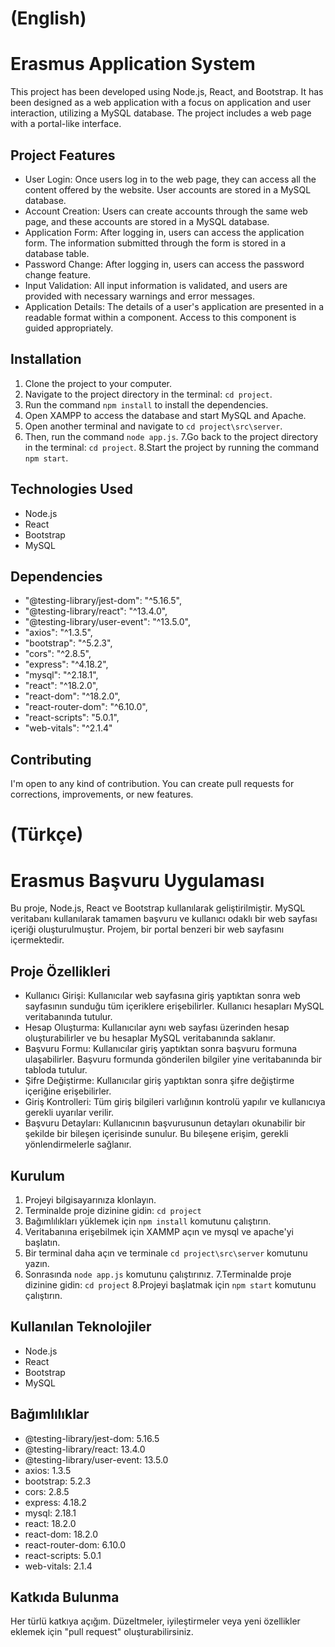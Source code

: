 # (English)
# Erasmus Application System

This project has been developed using Node.js, React, and Bootstrap. It has been designed as a web application with a focus on application and user interaction, utilizing a MySQL database. The project includes a web page with a portal-like interface.


## Project Features

- User Login: Once users log in to the web page, they can access all the content offered by the website. User accounts are stored in a MySQL database.
- Account Creation: Users can create accounts through the same web page, and these accounts are stored in a MySQL database.
- Application Form: After logging in, users can access the application form. The information submitted through the form is stored in a database table.
- Password Change: After logging in, users can access the password change feature.
- Input Validation: All input information is validated, and users are provided with necessary warnings and error messages.
- Application Details: The details of a user's application are presented in a readable format within a component. Access to this component is guided appropriately.


## Installation

1. Clone the project to your computer.
2. Navigate to the project directory in the terminal: `cd project`.
3. Run the command `npm install` to install the dependencies.
4. Open XAMPP to access the database and start MySQL and Apache.
5. Open another terminal and navigate to `cd project\src\server`.
6. Then, run the command `node app.js`.
7.Go back to the project directory in the terminal: `cd project`.
8.Start the project by running the command `npm start`.


## Technologies Used

- Node.js
- React
- Bootstrap
- MySQL

## Dependencies


- "@testing-library/jest-dom": "^5.16.5",
- "@testing-library/react": "^13.4.0",
- "@testing-library/user-event": "^13.5.0",
- "axios": "^1.3.5",
- "bootstrap": "^5.2.3",
- "cors": "^2.8.5",
- "express": "^4.18.2",
- "mysql": "^2.18.1",
- "react": "^18.2.0",
- "react-dom": "^18.2.0",
- "react-router-dom": "^6.10.0",
- "react-scripts": "5.0.1",
- "web-vitals": "^2.1.4"
 

## Contributing
I'm open to any kind of contribution. You can create pull requests for corrections, improvements, or new features.


# (Türkçe)
# Erasmus Başvuru Uygulaması

Bu proje, Node.js, React ve Bootstrap kullanılarak geliştirilmiştir. MySQL veritabanı kullanılarak tamamen başvuru ve kullanıcı odaklı bir web sayfası içeriği oluşturulmuştur. Projem, bir portal benzeri bir web sayfasını içermektedir.


## Proje Özellikleri

- Kullanıcı Girişi: Kullanıcılar web sayfasına giriş yaptıktan sonra web sayfasının sunduğu tüm içeriklere erişebilirler. Kullanıcı hesapları MySQL veritabanında tutulur.
- Hesap Oluşturma: Kullanıcılar aynı web sayfası üzerinden hesap oluşturabilirler ve bu hesaplar MySQL veritabanında saklanır.
- Başvuru Formu: Kullanıcılar giriş yaptıktan sonra başvuru formuna ulaşabilirler. Başvuru formunda gönderilen bilgiler yine veritabanında bir tabloda tutulur.
- Şifre Değiştirme: Kullanıcılar giriş yaptıktan sonra şifre değiştirme içeriğine erişebilirler.
- Giriş Kontrolleri: Tüm giriş bilgileri varlığının kontrolü yapılır ve kullanıcıya gerekli uyarılar verilir.
- Başvuru Detayları: Kullanıcının başvurusunun detayları okunabilir bir şekilde bir bileşen içerisinde sunulur. Bu bileşene erişim, gerekli yönlendirmelerle sağlanır.


## Kurulum

1. Projeyi bilgisayarınıza klonlayın.
2. Terminalde proje dizinine gidin: `cd project`
3. Bağımlılıkları yüklemek için `npm install` komutunu çalıştırın.
4. Veritabanına erişebilmek için XAMMP açın ve mysql ve apache'yi başlatın.
5. Bir terminal daha açın ve terminale `cd project\src\server` komutunu yazın.
6. Sonrasında `node app.js` komutunu çalıştırınız.
7.Terminalde proje dizinine gidin: `cd project`
8.Projeyi başlatmak için `npm start` komutunu çalıştırın.

## Kullanılan Teknolojiler

- Node.js
- React
- Bootstrap
- MySQL

## Bağımlılıklar


- @testing-library/jest-dom: 5.16.5
- @testing-library/react: 13.4.0
- @testing-library/user-event: 13.5.0
- axios: 1.3.5
- bootstrap: 5.2.3
- cors: 2.8.5
- express: 4.18.2
- mysql: 2.18.1
- react: 18.2.0
- react-dom: 18.2.0
- react-router-dom: 6.10.0
- react-scripts: 5.0.1
- web-vitals: 2.1.4
 

## Katkıda Bulunma
Her türlü katkıya açığım. Düzeltmeler, iyileştirmeler veya yeni özellikler eklemek için "pull request" oluşturabilirsiniz.


